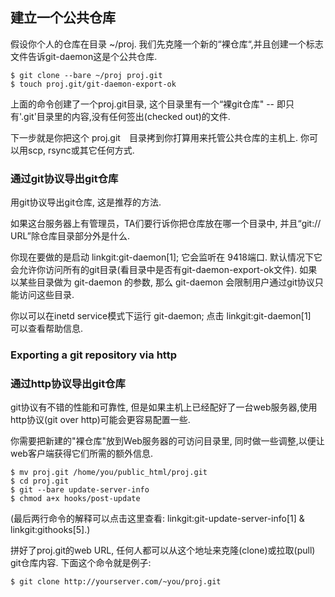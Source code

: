 ## 建立一个公共仓库 ##

假设你个人的仓库在目录 ~/proj. 我们先克隆一个新的“裸仓库“,并且创建一个标志文件告诉git-daemon这是个公共仓库.

    $ git clone --bare ~/proj proj.git
    $ touch proj.git/git-daemon-export-ok


上面的命令创建了一个proj.git目录, 这个目录里有一个“裸git仓库" -- 即只有'.git'目录里的内容,没有任何签出(checked out)的文件.

下一步就是你把这个 proj.git　目录拷到你打算用来托管公共仓库的主机上. 你可以用scp, rsync或其它任何方式.


### 通过git协议导出git仓库 ###

用git协议导出git仓库, 这是推荐的方法.

如果这台服务器上有管理员，TA们要行诉你把仓库放在哪一个目录中, 并且“git:// URL”除仓库目录部分外是什么.


你现在要做的是启动 linkgit:git-daemon[1]; 它会监听在 9418端口. 默认情况下它会允许你访问所有的git目录(看目录中是否有git-daemon-export-ok文件). 如果以某些目录做为 git-daemon 的参数, 那么 git-daemon 会限制用户通过git协议只能访问这些目录.

你以可以在inetd service模式下运行 git-daemon; 点击 linkgit:git-daemon[1]　可以查看帮助信息.

### Exporting a git repository via http ###
### 通过http协议导出git仓库 ###

git协议有不错的性能和可靠性, 但是如果主机上已经配好了一台web服务器,使用http协议(git over http)可能会更容易配置一些.

你需要把新建的"裸仓库"放到Web服务器的可访问目录里, 同时做一些调整,以便让web客户端获得它们所需的额外信息.

    $ mv proj.git /home/you/public_html/proj.git
    $ cd proj.git
    $ git --bare update-server-info
    $ chmod a+x hooks/post-update

(最后两行命令的解释可以点击这里查看: linkgit:git-update-server-info[1] &  linkgit:githooks[5].)

拼好了proj.git的web URL, 任何人都可以从这个地址来克隆(clone)或拉取(pull) git仓库内容. 下面这个命令就是例子:

    $ git clone http://yourserver.com/~you/proj.git
